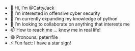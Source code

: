 - 👋 Hi, I’m @CattyJack
- 👀 I’m interested in offensive cyber security
- 🌱 I’m currently expanding my knowledge of python
- 💞️ I’m looking to collaborate on anything that interests me
- 📫 How to reach me ... know me in real life!
- 😄 Pronouns: peter/file
- ⚡ Fun fact: I have a star sign!

<!---
CattyJack/CattyJack is a ✨ special ✨ repository because its `README.md` (this file) appears on your GitHub profile.
You can click the Preview link to take a look at your changes.
--->
